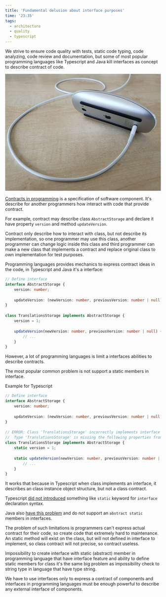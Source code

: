 ```yaml
---
title: 'Fundamental delusion about interface purposes'
time: '23:35'
tags:
  - architecture
  - quality
  - typescript
---
```


We strive to ensure code quality with tests, static code typing, code analyzing, code review and documentation, but some of most popular programming languages like Typescript and Java kill interfaces as concept to describe contract of code.

[![](./Apple_Magic_Mouse.jpg)](https://commons.wikimedia.org/wiki/File:Bad_design_-_Apple_Magic_Mouse_2,_unusable_when_charging.jpg)

[Contracts in programming](https://en.wikipedia.org/wiki/Design_by_contract) is a specification of software component. It's describe for another programmers how interact with code that provide contract.

For example, contract may describe class `AbstractStorage` and declare it have property `version` and method `updateVersion`.

Contract only describe how to interact with class, but not describe its implementation, so one programmer may use this class, another programmer can change logic inside this class and third programmer can make a new class that implements a contract and replace original class to own implementation for test purposes.

Programming languages provides mechanics to express contract ideas in the code, in Typescript and Java it's a interface:

```ts
// Define interface
interface AbstractStorage {
	version: number;

	updateVersion: (newVersion: number, previousVersion: number | null) => void;
}

class TranslationsStorage implements AbstractStorage {
	version = 1;

	updateVersion(newVersion: number, previousVersion: number | null) {
		// ...
	}
}
```

However, a lot of programming languages is limit a interfaces abilities to describe contracts.

The most popular common problem is not support a static members in interface.

Example for Typescript

```ts
// Define interface
interface AbstractStorage {
	version: number;

	updateVersion: (newVersion: number, previousVersion: number | null) => void;
}

// ERROR: Class 'TranslationsStorage' incorrectly implements interface 'AbstractStorage'.
//  Type 'TranslationsStorage' is missing the following properties from type 'AbstractStorage': version, updateVersion
class TranslationsStorage implements AbstractStorage {
	static version = 1;

	static updateVersion(newVersion: number, previousVersion: number | null) {
		// ...
	}
}
```

It works that because in Typescript when class implements an interface, it describes an class instance object structure, but not a class contract.

Typescript [did not introduced](https://github.com/microsoft/TypeScript/issues/13462) something like `static` keyword for `interface` declaration syntax.

Java also [have this problem](https://stackoverflow.com/questions/370962/why-cant-static-methods-be-abstract-in-java) and do not support an `abstract static` members in interfaces.

The problem of such limitations is programmers can't express actual contract for their code, so create code that extremely hard to maintenance. An static method will exist on the class, but will not defined in interface to implement, so class contract will not precise, so contract useless.

Impossibility to create interface with static (abstract) member in programming language that have interface feature and ability to define static members for class it's the same big problem as impossibility check to string type in language that have type string.

We have to use interfaces only to express a contract of components and interfaces in programming languages must be enough powerful to describe any external interface of components.

